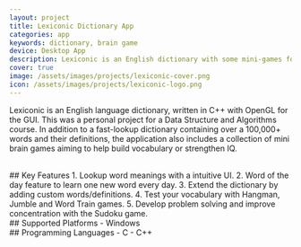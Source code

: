 ```yaml
---
layout: project
title: Lexiconic Dictionary App
categories: app
keywords: dictionary, brain game
device: Desktop App
description: Lexiconic is an English dictionary with some mini-games for vocabulary and IQ.
cover: true
image: /assets/images/projects/lexiconic-cover.png
icon: /assets/images/projects/lexiconic-logo.png
---
```


Lexiconic is an English language dictionary, written in C++ with OpenGL for the GUI. This was a personal project for a Data Structure and Algorithms course. In addition to a fast-lookup dictionary containing over a 100,000+ words and their definitions, the application also includes a collection of mini brain games aiming to help build vocabulary or strengthen IQ.

<br>
## Key Features
1. Lookup word meanings with a intuitive UI.
2. Word of the day feature to learn one new word every day.
3. Extend the dictionary by adding custom words/definitions.
4. Test your vocabulary with Hangman, Jumble and Word Train games.
5. Develop problem solving and improve concentration with the Sudoku game.

<br>
## Supported Platforms
- Windows

<br>
## Programming Languages
- C
- C++
